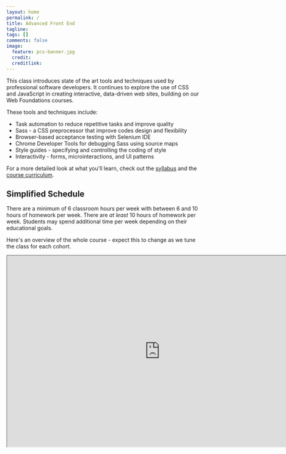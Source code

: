 ```yaml
---
layout: home
permalink: /
title: Advanced Front End
tagline:
tags: []
comments: false
image:
  feature: pcs-banner.jpg
  credit:
  creditlink:
---
```


This class introduces state of the art tools and techniques used by professional software developers. It continues to explore the use of CSS and JavaScript in creating interactive, data-driven web sites, building on our Web Foundations courses.

These tools and techniques include:

* Task automation to reduce repetitive tasks and improve quality
* Sass - a CSS preprocessor that improve codes design and flexibility
* Browser-based acceptance testing with Selenium IDE
* Chrome Developer Tools for debugging Sass using source maps
* Style guides - specifying and controlling the coding of style
* Interactivity - forms, microinteractions, and UI patterns

For a more detailed look at what you'll learn, check out the [syllabus](syllabus) and the [course curriculum](course).


Simplified Schedule
-------------------
There are a minimum of 6 classroom hours per week with between 6 and 10 hours of homework per week. There are _at least_ 10 hours of homework per week. Students may spend additional time per week depending on their educational goals.

Here's an overview of the whole course - expect this to change as we tune the class for each cohort.

<iframe width="800" height="500" src="https://docs.google.com/spreadsheets/d/10rZJO0FCyQq4mAaGdIcP_Al3-XFwOAWzVul8SQoKbv8/pubhtml?gid=0&amp;single=true&amp;widget=true&amp;headers=false"></iframe>
